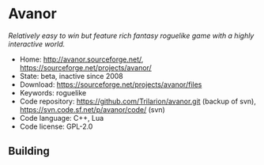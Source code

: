 # Avanor

_Relatively easy to win but feature rich fantasy roguelike game with a highly interactive world._

- Home: http://avanor.sourceforge.net/, https://sourceforge.net/projects/avanor/
- State: beta, inactive since 2008
- Download: https://sourceforge.net/projects/avanor/files
- Keywords: roguelike
- Code repository: https://github.com/Trilarion/avanor.git (backup of svn), https://svn.code.sf.net/p/avanor/code/ (svn)
- Code language: C++, Lua
- Code license: GPL-2.0

## Building

